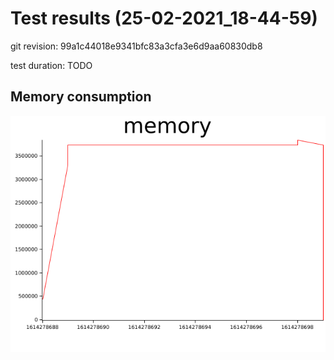 # Test results (25-02-2021_18-44-59)


git revision: 99a1c44018e9341bfc83a3cfa3e6d9aa60830db8

test duration: TODO

## Memory consumption

![memory graph](plots/memory.png)

